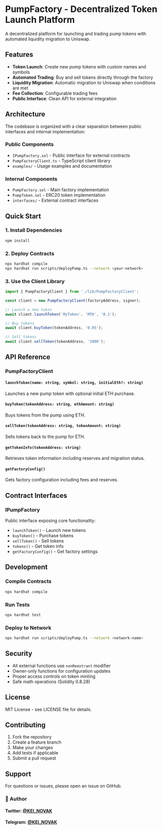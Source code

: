 # PumpFactory - Decentralized Token Launch Platform

A decentralized platform for launching and trading pump tokens with automated liquidity migration to Uniswap.

## Features

- **Token Launch**: Create new pump tokens with custom names and symbols
- **Automated Trading**: Buy and sell tokens directly through the factory
- **Liquidity Migration**: Automatic migration to Uniswap when conditions are met
- **Fee Collection**: Configurable trading fees
- **Public Interface**: Clean API for external integration

## Architecture

The codebase is organized with a clear separation between public interfaces and internal implementation:

### Public Components
- `IPumpFactory.sol` - Public interface for external contracts
- `PumpFactoryClient.ts` - TypeScript client library
- `examples/` - Usage examples and documentation

### Internal Components
- `PumpFactory.sol` - Main factory implementation
- `PumpToken.sol` - ERC20 token implementation
- `interfaces/` - External contract interfaces

## Quick Start

### 1. Install Dependencies
```bash
npm install
```

### 2. Deploy Contracts
```bash
npx hardhat compile
npx hardhat run scripts/deployPump.ts --network <your-network>
```

### 3. Use the Client Library
```typescript
import { PumpFactoryClient } from './lib/PumpFactoryClient';

const client = new PumpFactoryClient(factoryAddress, signer);

// Launch a new token
await client.launchToken('MyToken', 'MTK', '0.1');

// Buy tokens
await client.buyToken(tokenAddress, '0.05');

// Sell tokens
await client.sellToken(tokenAddress, '1000');
```

## API Reference

### PumpFactoryClient

#### `launchToken(name: string, symbol: string, initialEth?: string)`
Launches a new pump token with optional initial ETH purchase.

#### `buyToken(tokenAddress: string, ethAmount: string)`
Buys tokens from the pump using ETH.

#### `sellToken(tokenAddress: string, tokenAmount: string)`
Sells tokens back to the pump for ETH.

#### `getTokenInfo(tokenAddress: string)`
Retrieves token information including reserves and migration status.

#### `getFactoryConfig()`
Gets factory configuration including fees and reserves.

## Contract Interfaces

### IPumpFactory
Public interface exposing core functionality:
- `launchToken()` - Launch new tokens
- `buyToken()` - Purchase tokens
- `sellToken()` - Sell tokens
- `tokens()` - Get token info
- `getFactoryConfig()` - Get factory settings

## Development

### Compile Contracts
```bash
npx hardhat compile
```

### Run Tests
```bash
npx hardhat test
```

### Deploy to Network
```bash
npx hardhat run scripts/deployPump.ts --network <network-name>
```

## Security

- All external functions use `nonReentrant` modifier
- Owner-only functions for configuration updates
- Proper access controls on token minting
- Safe math operations (Solidity 0.8.28)

## License

MIT License - see LICENSE file for details.

## Contributing

1. Fork the repository
2. Create a feature branch
3. Make your changes
4. Add tests if applicable
5. Submit a pull request

## Support

For questions or issues, please open an issue on GitHub.

### 👤 Author
#### Twitter: [@KEI_NOVAK](https://x.com/kei_4650)   
#### Telegram: [@KEI_NOVAK](https://t.me/Kei4650)  
